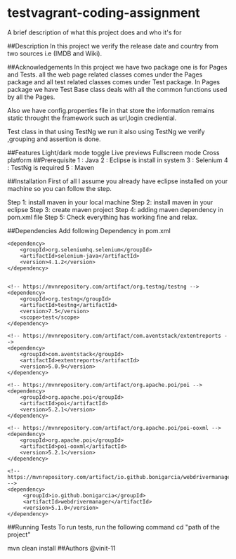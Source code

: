 # testvagrant-coding-assignment
A brief description of what this project does and who it's for 

##Description 
In this project we verify the release date and country from two sources i.e (IMDB and Wiki).

##Acknowledgements 
In this project we have two package one is for Pages and Tests. all the web page related classes comes under the Pages package and all test related classes comes under Test package. In Pages package we have Test Base class deals with all the common functions used by all the Pages.

Also we have config.properties file in that store the information remains static throught the framework such as url,login crediential.

Test class in that using TestNg we run it also using TestNg we verify ,grouping and assertion is done.

##Features
Light/dark mode toggle Live previews Fullscreen mode Cross platform ##Prerequisite 1 : Java 2 : Eclipse is install in system 3 : Selenium 4 : TestNg is required 5 : Maven

##Installation 
First of all I assume you already have eclipse installed on your machine so you can follow the step.

Step 1: install maven in your local machine Step 2: install maven in your eclipse Step 3: create maven project Step 4: adding maven dependency in pom.xml file Step 5: Check everything has working fine and relax. 

##Dependencies 
Add following Dependency in pom.xml

	<dependency>
		<groupId>org.seleniumhq.selenium</groupId>
		<artifactId>selenium-java</artifactId>
		<version>4.1.2</version>
	</dependency>


	<!-- https://mvnrepository.com/artifact/org.testng/testng -->
	<dependency>
		<groupId>org.testng</groupId>
		<artifactId>testng</artifactId>
		<version>7.5</version>
		<scope>test</scope>
	</dependency>

	<!-- https://mvnrepository.com/artifact/com.aventstack/extentreports -->
	<dependency>
		<groupId>com.aventstack</groupId>
		<artifactId>extentreports</artifactId>
		<version>5.0.9</version>
	</dependency>

	<!-- https://mvnrepository.com/artifact/org.apache.poi/poi -->
	<dependency>
		<groupId>org.apache.poi</groupId>
		<artifactId>poi</artifactId>
		<version>5.2.1</version>
	</dependency>

	<!-- https://mvnrepository.com/artifact/org.apache.poi/poi-ooxml -->
	<dependency>
		<groupId>org.apache.poi</groupId>
		<artifactId>poi-ooxml</artifactId>
		<version>5.2.1</version>
	</dependency>
	
	<!-- https://mvnrepository.com/artifact/io.github.bonigarcia/webdrivermanager -->
	<dependency>
		 <groupId>io.github.bonigarcia</groupId>
		 <artifactId>webdrivermanager</artifactId>
 		 <version>5.1.0</version>
	</dependency>
##Running Tests 
To run tests, run the following command
cd "path of the project"

mvn clean install 
##Authors 
@vinit-11

